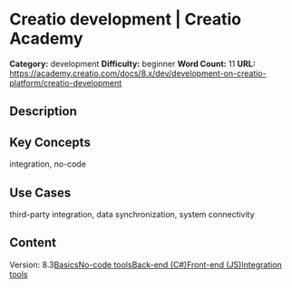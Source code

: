 # Creatio development | Creatio Academy

**Category:** development **Difficulty:** beginner **Word Count:** 11 **URL:**
https://academy.creatio.com/docs/8.x/dev/development-on-creatio-platform/creatio-development

## Description

## Key Concepts

integration, no-code

## Use Cases

third-party integration, data synchronization, system connectivity

## Content

Version:
8.3[Basics](/docs/8.x/dev/development-on-creatio-platform/architecture/development-in-creatio/creating-applications-on-creatio-platform)[No-code tools](/docs/8.x/dev/development-on-creatio-platform/architecture/development-in-creatio/no-code)[Back-end (C#)](/docs/8.x/dev/development-on-creatio-platform/architecture/development-in-creatio/back-end-c-sharp)[Front-end (JS)](/docs/8.x/dev/development-on-creatio-platform/architecture/development-in-creatio/front-end-js)[Integration tools](/docs/8.x/dev/development-on-creatio-platform/architecture/development-in-creatio/integrations)
